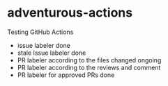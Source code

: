 # adventurous-actions
Testing GitHub Actions

- issue labeler done
- stale Issue labeler done
- PR labeler according to the files changed ongoing
- PR labeler according to the reviews and comment 
- PR labeler for approved PRs done
